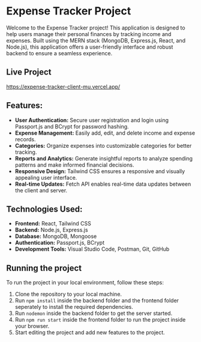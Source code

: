 # Expense Tracker Project

Welcome to the Expense Tracker project! This application is designed to help users manage their personal finances by tracking income and expenses. Built using the MERN stack (MongoDB, Express.js, React, and Node.js), this application offers a user-friendly interface and robust backend to ensure a seamless experience.

## Live Project
https://expense-tracker-client-mu.vercel.app/

## Features:

- **User Authentication:** Secure user registration and login using Passport.js and BCrypt for password hashing.
- **Expense Management:** Easily add, edit, and delete income and expense records.
- **Categories:** Organize expenses into customizable categories for better tracking.
- **Reports and Analytics:** Generate insightful reports to analyze spending patterns and make informed financial decisions.
- **Responsive Design:** Tailwind CSS ensures a responsive and visually appealing user interface.
- **Real-time Updates:** Fetch API enables real-time data updates between the client and server.

## Technologies Used:

- **Frontend:** React, Tailwind CSS
- **Backend:** Node.js, Express.js
- **Database:** MongoDB, Mongoose
- **Authentication:** Passport.js, BCrypt
- **Development Tools:** Visual Studio Code, Postman, Git, GitHub

## Running the project

To run the project in your local environment, follow these steps:

1. Clone the repository to your local machine.
2. Run `npm install` inside the backend folder and the frontend folder seperately to install the required dependencies.
3. Run `nodemon` inside the backend folder to get the server started.
4. Run `npm run start` inside the frontend folder to run the project inside your browser.
5. Start editing the project and add new features to the project.
